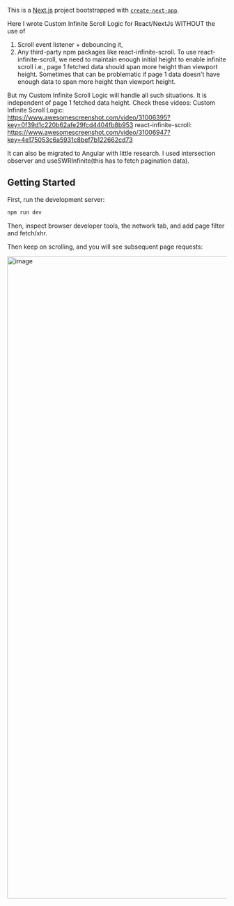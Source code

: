 This is a [Next.js](https://nextjs.org/) project bootstrapped with [`create-next-app`](https://github.com/vercel/next.js/tree/canary/packages/create-next-app).

Here I wrote Custom Infinite Scroll Logic for React/NextJs WITHOUT the use of 
1) Scroll event listener + debouncing it,
2) Any third-party npm packages like react-infinite-scroll.
To use react-infinite-scroll, we need to maintain enough initial height to enable infinite scroll i.e., page 1 fetched data should span more height than viewport height.
Sometimes that can be problematic if page 1 data doesn't have enough data to span more height than viewport height.

But my Custom Infinite Scroll Logic will handle all such situations. It is independent of page 1 fetched data height. 
Check these videos: 
Custom Infinite Scroll Logic: https://www.awesomescreenshot.com/video/31006395?key=0f39d1c220b62afe29fcd4404fb8b953
react-infinite-scroll: https://www.awesomescreenshot.com/video/31006947?key=4e175053c6a5931c8bef7b122662cd73 

   
It can also be migrated to Angular with little research.
I used intersection observer and useSWRInfinite(this has to fetch pagination data).

## Getting Started

First, run the development server:

```bash
npm run dev
```

Then, inspect browser developer tools, the network tab, and add page filter and fetch/xhr. 

Then keep on scrolling, and you will see subsequent page requests:

<img width="1471" alt="image" src="https://github.com/user-attachments/assets/d11ba873-c7eb-45a5-ba5e-6227f204f0c7">


